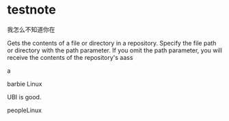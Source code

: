 # testnote

我怎么不知道你在

Gets the contents of a file or directory in a repository. Specify the file path or directory with the path parameter. If you omit the path parameter, you will receive the contents of the repository's
aass


a







barbie Linux

UBI is good.








peopleLinux